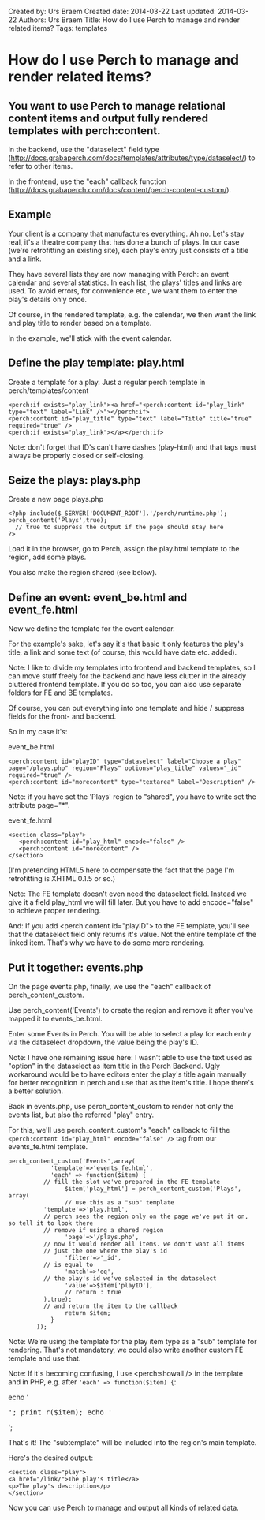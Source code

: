 Created by: Urs Braem
Created date: 2014-03-22
Last updated: 2014-03-22
Authors: Urs Braem
Title: How do I use Perch to manage and render related items?
Tags: templates

# How do I use Perch to manage and render related items?

## You want to use Perch to manage relational content items and output fully rendered templates with perch:content.

In the backend, use the "dataselect" field type (http://docs.grabaperch.com/docs/templates/attributes/type/dataselect/) to refer to other items.

In the frontend, use the "each" callback function (http://docs.grabaperch.com/docs/content/perch-content-custom/).

## Example

Your client is a company that manufactures everything. Ah no. Let's stay real, it's a theatre company that has done a bunch of plays. In our case (we're retrofitting an existing site), each play's entry just consists of a title and a link.

They have several lists they are now managing with Perch: an event calendar and several statistics. In each list, the plays' titles and links are used. To avoid errors, for convenience etc., we want them to enter the play's details only once.

Of course, in the rendered template, e.g. the calendar, we then want the link and play title to render based on a template.

In the example, we'll stick with the event calendar.

## Define the play template: play.html

Create a template for a play. Just a regular perch template in perch/templates/content

```
<perch:if exists="play_link"><a href="<perch:content id="play_link" type="text" label="Link" />"></perch:if>
<perch:content id="play_title" type="text" label="Title" title="true" required="true" />
<perch:if exists="play_link"></a></perch:if>
```

Note: don't forget that ID's can't have dashes (play-html) and that tags must always be properly closed or self-closing.


## Seize the plays: plays.php

Create a new page plays.php

```
<?php include($_SERVER['DOCUMENT_ROOT'].'/perch/runtime.php');	perch_content('Plays',true); 
  // true to suppress the output if the page should stay here
?>
```

Load it in the browser, go to Perch, assign the play.html template to the region, add some plays.

You also make the region shared (see below).

## Define an event: event_be.html and event_fe.html

Now we define the template for the event calendar. 

For the example's sake, let's say it's that basic it only features the play's title, a link and some text (of course, this would have date etc. added).

Note: I like to divide my templates into frontend and backend templates, so I can move stuff freely for the backend and have less clutter in the already cluttered frontend template. If you do so too, you can also use separate folders for FE and BE templates.

Of course, you can put everything into one template and hide / suppress fields for the front- and backend.

So in my case it's:

event_be.html
```
<perch:content id="playID" type="dataselect" label="Choose a play" page="/plays.php" region="Plays" options="play_title" values="_id" required="true" />
<perch:content id="morecontent" type="textarea" label="Description" />
```

Note: if you have set the 'Plays' region to "shared", you have to write set the attribute page="*".

event_fe.html
```
<section class="play">
   <perch:content id="play_html" encode="false" />
   <perch:content id="morecontent" />
</section>
```

(I'm pretending HTML5 here to compensate the fact that the page I'm retrofitting is XHTML 0.1.5 or so.)

Note: The FE template doesn't even need the dataselect field. Instead we give it a field play_html we will fill later. But you have to add encode="false" to achieve proper rendering.

And: If you add <perch:content id="playID"> to the FE template, you'll see that the dataselect field only returns it's value. Not the entire template of the linked item. That's why we have to do some more rendering.

## Put it together: events.php

On the page events.php, finally, we use the "each" callback of perch_content_custom.

Use perch_content('Events') to create the region and remove it after you've mapped it to events_be.html.

Enter some Events in Perch. You will be able to select a play for each entry via the dataselect dropdown, the value being the play's ID.

Note: I have one remaining issue here: I wasn't able to use the text used as "option" in the dataselect as item title in the Perch Backend. Ugly workaround would be to have editors enter the play's title again manually for better recognition in perch and use that as the item's title. I hope there's a better solution. 

Back in events.php, use perch_content_custom to render not only the events list, but also the referred "play" entry.

For this, we'll use perch_content_custom's "each" callback to fill the ```<perch:content id="play_html" encode="false" />``` tag from our events_fe.html template.

```
perch_content_custom('Events',array(
	  		'template'=>'events_fe.html',
	  		'each' => function($item) {
          // fill the slot we've prepared in the FE template
		  		$item['play_html'] = perch_content_custom('Plays', array(
		  		// use this as a "sub" template
          'template'=>'play.html',
          // perch sees the region only on the page we've put it on, so tell it to look there
          // remove if using a shared region
		  		'page'=>'/plays.php',
          // now it would render all items. we don't want all items
          // just the one where the play's id
		  		'filter'=>'_id',
          // is equal to
		  		'match'=>'eq',
          // the play's id we've selected in the dataselect
		  		'value'=>$item['playID'],
	  			// return : true
          ),true);
          // and return the item to the callback
		  		return $item;
		  	}
	  	));
```

Note: We're using the template for the play item type as a "sub" template for rendering. That's not mandatory, we could also write another custom FE template and use that.

Note: If it's becoming confusing, I use <perch:showall /> in the template and in PHP, e.g. after `'each' => function($item) {`:

echo '<pre>';
print_r($item);
echo '</pre>'; 

That's it! The "subtemplate" will be included into the region's main template.

Here's the desired output:

```
<section class="play">
<a href="/link/">The play's title</a>
<p>The play's description</p>
</section>
```

Now you can use Perch to manage and output all kinds of related data.











